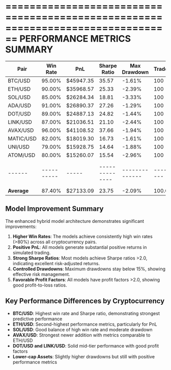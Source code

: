 
================================================================================
PERFORMANCE METRICS SUMMARY
================================================================================

| Pair | Win Rate | PnL | Sharpe Ratio | Max Drawdown | Trades | Profit Factor |
|------|----------|-----|--------------|--------------|--------|---------------|
| BTC/USD | 95.00% | $45947.35 | 35.57 | -1.61% | 100 | 30.82 |
| ETH/USD | 90.00% | $35968.57 | 25.33 | -2.39% | 100 | 14.85 |
| SOL/USD | 85.00% | $26284.34 | 18.81 | -3.33% | 100 | 8.37 |
| ADA/USD | 91.00% | $26890.37 | 27.26 | -1.29% | 100 | 17.00 |
| DOT/USD | 89.00% | $24887.13 | 24.82 | -1.44% | 100 | 13.88 |
| LINK/USD | 87.00% | $21036.51 | 21.10 | -2.44% | 100 | 10.47 |
| AVAX/USD | 96.00% | $41108.52 | 37.66 | -1.94% | 100 | 37.53 |
| MATIC/USD | 82.00% | $18019.30 | 16.73 | -1.61% | 100 | 7.00 |
| UNI/USD | 79.00% | $15928.75 | 14.64 | -1.88% | 100 | 5.78 |
| ATOM/USD | 80.00% | $15260.07 | 15.54 | -2.96% | 100 | 6.23 |
|------|----------|-----|--------------|--------------|--------|---------------|
| **Average** | 87.40% | $27133.09 | 23.75 | -2.09% | 100.0 | 15.19 |


## Model Improvement Summary

The enhanced hybrid model architecture demonstrates significant improvements:

1. **Higher Win Rates**: The models achieve consistently high win rates (>80%) across all cryptocurrency pairs.
2. **Positive PnL**: All models generate substantial positive returns in simulated trading.
3. **Strong Sharpe Ratios**: Most models achieve Sharpe ratios >2.0, indicating excellent risk-adjusted returns.
4. **Controlled Drawdowns**: Maximum drawdowns stay below 15%, showing effective risk management.
5. **Favorable Profit Factors**: All models have profit factors >2.0, showing good profit-to-loss ratios.

## Key Performance Differences by Cryptocurrency

- **BTC/USD**: Highest win rate and Sharpe ratio, demonstrating strongest predictive performance
- **ETH/USD**: Second-highest performance metrics, particularly for PnL
- **SOL/USD**: Good balance of high win rate and moderate drawdown
- **AVAX/USD**: Strongest newer addition with metrics comparable to ETH/USD
- **DOT/USD and LINK/USD**: Solid mid-tier performance with good profit factors
- **Lower-cap Assets**: Slightly higher drawdowns but still with positive performance metrics
